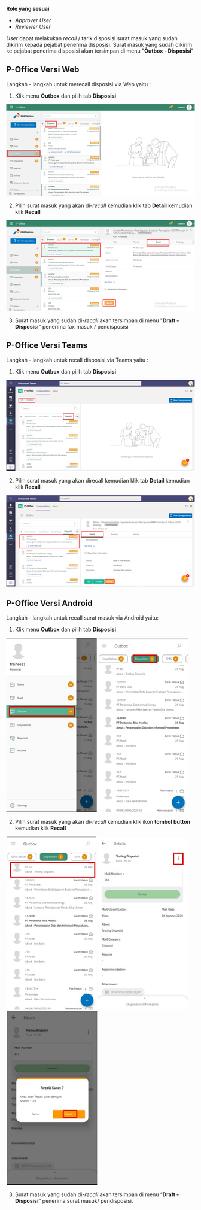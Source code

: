 **Role yang sesuai**

- *Approver User*
- *Reviewer User*

_User_ dapat melakukan _recall_ / tarik disposisi surat masuk yang sudah dikirim kepada pejabat penerima disposisi. Surat masuk yang sudah dikirim ke pejabat penerima disposisi akan tersimpan di menu "**Outbox - Disposisi**"

## **P-Office Versi Web**

Langkah - langkah untuk merecall disposisi via Web yaitu :

1.    Klik menu **Outbox** dan pilih tab **Disposisi**

![gambar](SuratMasuk/SM_Web/SM42.png)

2.    Pilih surat masuk yang akan di-_recall_ kemudian klik tab **Detail** kemudian klik **Recall**

![gambar](SuratMasuk/SM_Web/SM43.png)

3.    Surat masuk yang sudah di-_recall_ akan tersimpan di menu "**Draft - Disposisi**" penerima fax masuk / pendisposisi


## **P-Office Versi Teams**

Langkah - langkah untuk recall disposisi via Teams yaitu :

1. Klik menu **Outbox** dan pilih tab **Disposisi**

![gambar](SuratMasuk/SM_Teams/SM47.png)

2. Pilih surat masuk yang akan direcall kemudian klik tab **Detail** kemudian klik **Recall**

![gambar](SuratMasuk/SM_Teams/SM48.png)


## **P-Office Versi Android**

Langkah - langkah untuk recall surat masuk via Android yaitu:

1. Klik menu **Outbox** dan pilih tab **Disposisi**
   
![gambar](SuratMasuk/SM_Android/Recalldisposisi/A01.jpg) ![gambar](SuratMasuk/SM_Android/Recalldisposisi/A02.jpg)

2. Pilih surat masuk yang akan di-_recall_ kemudian klik ikon **tombol button** kemudian klik **Recall**

![gambar](SuratMasuk/SM_Android/Recalldisposisi/A03.jpg) ![gambar](SuratMasuk/SM_Android/Recalldisposisi/A04.jpg) ![gambar](SuratMasuk/SM_Android/Recalldisposisi/A05.jpg)

3. Surat masuk yang sudah di-_recall_ akan tersimpan di menu “**Draft - Disposisi**” penerima surat masuk/ pendisposisi.
   
